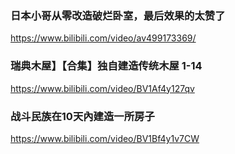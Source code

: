 ### 日本小哥从零改造破烂卧室，最后效果的太赞了
https://www.bilibili.com/video/av499173369/

### 瑞典木屋】【合集】独自建造传统木屋 1-14
https://www.bilibili.com/video/BV1Af4y127qv

### 战斗民族在10天內建造一所房子
https://www.bilibili.com/video/BV1Bf4y1v7CW
